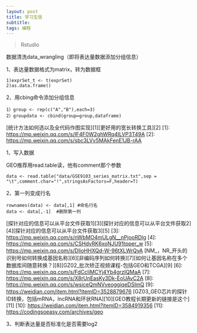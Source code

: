 ```yaml
---
layout: post
title: 学习生信
subtitle:
tags: 编程
---
```


>Rstudio

<!--more-->

数据清洗data_wrangling（即将表达量数据添加分组信息）

1、表达量数据格式为matrix，转为数据框  

    1)exprSet_t <- t(exprSet)
    2)as.data.frame()

2、用cbing命令添加分组信息

    1）group <- rep(c("A","B"),each=3)
    2）groupdata <- cbind(group=group,dataframe)

[统计方法如何选以及全代码作图实现][1][更好用的宽长转换工具][2]
[1]: https://mp.weixin.qq.com/s/IF4F0W2ghWRq4ILVP3T49A
[2]: https://mp.weixin.qq.com/s/sbc3LVv5MAkFenE1JB-rAA

1、写入数据

GEO推荐用read.table读，他有comment那个参数

    data <- read.table("data/GSE9103_series_matrix.txt",sep = "\t",comment.char="!",stringsAsFactors=F,header=T)

2、第一列变成行名

    rownames(data) <- data[,1] #命名行名
    data <- data[,-1]  #删除第一列


[探针对应的信息可以从平台文件获取1][3][探针对应的信息可以从平台文件获取2][4][探针对应的信息可以从平台文件获取3][5]
[3]: https://mp.weixin.qq.com/s/nWbMO4mULgN__nPjooRDlg
[4]: https://mp.weixin.qq.com/s/CSHdvRK6xoNJU91tpper_w
[5]: https://mp.weixin.qq.com/s/DlioHHXQd-W-96tXLWrQvA
[NM_，NR_开头的识别号如何转换成基因名称][6][非编码序列如何转换][7][如何让基因名称在多个数据库间随意转换？][8][GZ02_批次矫正视频课程-包括GEO和TCGA][9]
[6]: https://mp.weixin.qq.com/s/FdCcliMCYj4Yb4grzIQMaA
[7]: https://mp.weixin.qq.com/s/X8rUnEasKy3Dk-EoUAvC2A
[8]: https://mp.weixin.qq.com/s/wsiceQmNVveoggiqeDSlmQ
[9]: https://weidian.com/item.html?itemID=3528879676
[GZ03_GEO芯片的探针ID转换，包括mRNA，lncRNA和环状RNA][10][GEO教程长期更新的链接是这个][11]
[10]: https://weidian.com/item.html?itemID=3584919356
[11]: https://codingsoeasy.com/archives/geo

3、判断表达量是否标准化是否需要log2
